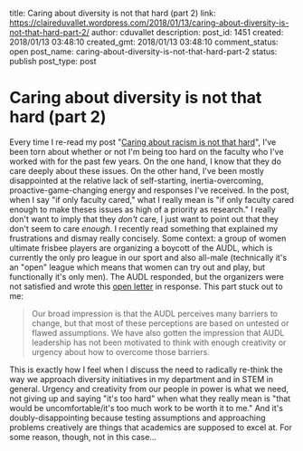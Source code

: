 title: Caring about diversity is not that hard (part 2)
link: https://claireduvallet.wordpress.com/2018/01/13/caring-about-diversity-is-not-that-hard-part-2/
author: cduvallet
description: 
post_id: 1451
created: 2018/01/13 03:48:10
created_gmt: 2018/01/13 03:48:10
comment_status: open
post_name: caring-about-diversity-is-not-that-hard-part-2
status: publish
post_type: post

# Caring about diversity is not that hard (part 2)

Every time I re-read my post "[Caring about racism is not that hard](https://claireduvallet.wordpress.com/2017/07/21/caring-about-racism-is-not-that-hard/)", I've been torn about whether or not I'm being too hard on the faculty who I've worked with for the past few years. On the one hand, I know that they do care deeply about these issues. On the other hand, I've been mostly disappointed at the relative lack of self-starting, inertia-overcoming, proactive-game-changing energy and responses I've received. In the post, when I say "if only faculty cared," what I really mean is "if only faculty cared enough to make theses issues as high of a priority as research." I really don't want to imply that they _don't_ care, I just want to point out that they don't seem to care _enough_.  I recently read something that explained my frustrations and dismay really concisely. Some context: a group of women ultimate frisbee players are organizing a boycott of the AUDL, which is currently the only pro league in our sport and also all-male (technically it's an "open" league which means that women can try out and play, but functionally it's only men). The AUDL responded, but the organizers were not satisfied and wrote this [open letter](http://skydmagazine.com/2018/01/audl-boycott-open-letter-steve-gordon-commissioner-audl/) in response. This part stuck out to me: 

> Our broad impression is that the AUDL perceives many barriers to change, but that most of these perceptions are based on untested or flawed assumptions. We have also gotten the impression that AUDL leadership has not been motivated to think with enough creativity or urgency about how to overcome those barriers. 

This is exactly how I feel when I discuss the need to radically re-think the way we approach diversity initiatives in my department and in STEM in general. Urgency and creativity from our people in power is what we need, not giving up and saying "it's too hard" when what they really mean is "that would be uncomfortable/it's too much work to be worth it to me." And it's doubly-disappointing because testing assumptions and approaching problems creatively are things that academics are supposed to excel at. For some reason, though, not in this case...